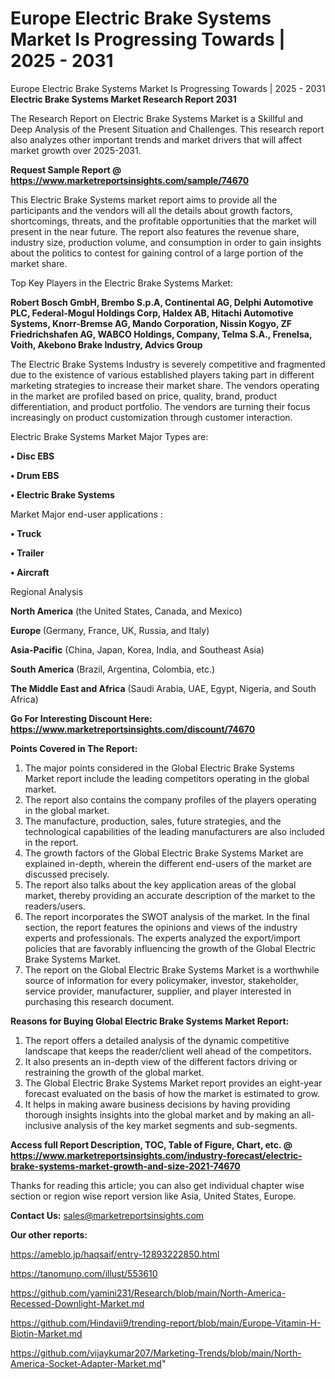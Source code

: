 # Europe Electric Brake Systems Market Is Progressing Towards | 2025 - 2031
Europe Electric Brake Systems Market Is Progressing Towards | 2025 - 2031
<strong>Electric Brake Systems Market Research Report 2031</strong>

The Research Report on Electric Brake Systems Market is a Skillful and Deep Analysis of the Present Situation and Challenges. This research report also analyzes other important trends and market drivers that will affect market growth over 2025-2031.

<strong>Request Sample Report @ <a href=https://www.marketreportsinsights.com/sample/74670>https://www.marketreportsinsights.com/sample/74670</a></strong>

This Electric Brake Systems market report aims to provide all the participants and the vendors will all the details about growth factors, shortcomings, threats, and the profitable opportunities that the market will present in the near future. The report also features the revenue share, industry size, production volume, and consumption in order to gain insights about the politics to contest for gaining control of a large portion of the market share.

Top Key Players in the Electric Brake Systems Market:

<strong>Robert Bosch GmbH, Brembo S.p.A, Continental AG, Delphi Automotive PLC, Federal-Mogul Holdings Corp, Haldex AB, Hitachi Automotive Systems, Knorr-Bremse AG, Mando Corporation, Nissin Kogyo, ZF Friedrichshafen AG, WABCO Holdings, Company, Telma S.A., Frenelsa, Voith, Akebono Brake Industry, Advics Group</strong>

The Electric Brake Systems Industry is severely competitive and fragmented due to the existence of various established players taking part in different marketing strategies to increase their market share. The vendors operating in the market are profiled based on price, quality, brand, product differentiation, and product portfolio. The vendors are turning their focus increasingly on product customization through customer interaction.

Electric Brake Systems Market Major Types are:

<strong>• Disc EBS

• Drum EBS

• Electric Brake Systems</strong>

Market Major end-user applications :

<strong>• Truck

• Trailer

• Aircraft</strong>

Regional Analysis

</u><strong><b>North America</b></strong> (the United States, Canada, and Mexico)

<strong><b>Europe </b></strong>(Germany, France, UK, Russia, and Italy)

<strong><b>Asia-Pacific</b></strong> (China, Japan, Korea, India, and Southeast Asia)

<strong><b>South America</b></strong> (Brazil, Argentina, Colombia, etc.)

<strong><b>The Middle East and Africa</b></strong> (Saudi Arabia, UAE, Egypt, Nigeria, and South Africa)

<strong>Go For Interesting Discount Here: <a href=https://www.marketreportsinsights.com/discount/74670>https://www.marketreportsinsights.com/discount/74670</a></strong>

<strong>Points Covered in The Report:</strong>
<ol>
  <li>The major points considered in the Global Electric Brake Systems Market report include the leading competitors operating in the global market.</li>
  <li>The report also contains the company profiles of the players operating in the global market.</li>
  <li>The manufacture, production, sales, future strategies, and the technological capabilities of the leading manufacturers are also included in the report.</li>
  <li>The growth factors of the Global Electric Brake Systems Market are explained in-depth, wherein the different end-users of the market are discussed precisely.</li>
  <li>The report also talks about the key application areas of the global market, thereby providing an accurate description of the market to the readers/users.</li>
  <li>The report incorporates the SWOT analysis of the market. In the final section, the report features the opinions and views of the industry experts and professionals. The experts analyzed the export/import policies that are favorably influencing the growth of the Global Electric Brake Systems Market.</li>
  <li>The report on the Global Electric Brake Systems Market is a worthwhile source of information for every policymaker, investor, stakeholder, service provider, manufacturer, supplier, and player interested in purchasing this research document.</li>
</ol>
<strong>Reasons for Buying Global Electric Brake Systems Market Report:</strong>

<ol>
  <li>The report offers a detailed analysis of the dynamic competitive landscape that keeps the reader/client well ahead of the competitors.</li>
  <li>It also presents an in-depth view of the different factors driving or restraining the growth of the global market.</li>
  <li>The Global Electric Brake Systems Market report provides an eight-year forecast evaluated on the basis of how the market is estimated to grow.</li>
  <li>It helps in making aware business decisions by having providing thorough insights insights into the global market and by making an all-inclusive analysis of the key market segments and sub-segments.</li>
</ol>
<strong>Access full Report Description, TOC, Table of Figure, Chart, etc. @ <a href=https://www.marketreportsinsights.com/industry-forecast/electric-brake-systems-market-growth-and-size-2021-74670>https://www.marketreportsinsights.com/industry-forecast/electric-brake-systems-market-growth-and-size-2021-74670</a></strong>


Thanks for reading this article; you can also get individual chapter wise section or region wise report version like Asia, United States, Europe.

<strong>Contact Us:</strong>
sales@marketreportsinsights.com

<strong>Our other reports:</strong>

<a href=https://ameblo.jp/haqsaif/entry-12893222850.html>https://ameblo.jp/haqsaif/entry-12893222850.html</a>

<a href=https://tanomuno.com/illust/553610>https://tanomuno.com/illust/553610</a>

<a href=https://github.com/yamini231/Research/blob/main/North-America-Recessed-Downlight-Market.md>https://github.com/yamini231/Research/blob/main/North-America-Recessed-Downlight-Market.md</a>

<a href=https://github.com/Hindavii9/trending-report/blob/main/Europe-Vitamin-H-Biotin-Market.md>https://github.com/Hindavii9/trending-report/blob/main/Europe-Vitamin-H-Biotin-Market.md</a>

<a href=https://github.com/vijaykumar207/Marketing-Trends/blob/main/North-America-Socket-Adapter-Market.md>https://github.com/vijaykumar207/Marketing-Trends/blob/main/North-America-Socket-Adapter-Market.md</a>"
